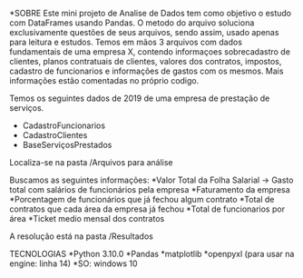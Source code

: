 *SOBRE
Este mini projeto de Analise de Dados tem como objetivo o estudo com DataFrames usando Pandas.
O metodo do arquivo soluciona exclusivamente questões de seus arquivos, sendo assim, usado apenas para leitura e estudos.
Temos em mãos 3 arquivos com dados fundamentais de uma empresa X, contendo informaçoes sobrecadastro de clientes, planos
contratuais de clientes, valores dos contratos, impostos, cadastro de funcionarios e informações de gastos com os mesmos.
Mais informações estão comentadas no próprio codigo.

Temos os seguintes dados de 2019 de uma empresa de prestação de serviços. 

- CadastroFuncionarios
- CadastroClientes
- BaseServiçosPrestados

Localiza-se na pasta /Arquivos para análise


Buscamos as seguintes informações:
*Valor Total da Folha Salarial -> Gasto total com salários de funcionários pela empresa
*Faturamento da empresa
*Porcentagem de funcionários que já fechou algum contrato
*Total de contratos que cada área da empresa já fechou
*Total de funcionarios por área
*Ticket medio mensal dos contratos

A resolução está na pasta /Resultados



TECNOLOGIAS
*Python 3.10.0
*Pandas
*matplotlib
*openpyxl (para usar na engine: linha 14)
*SO: windows 10

